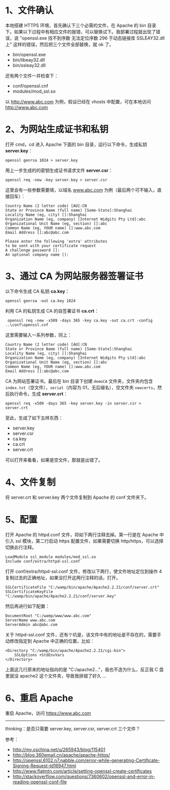 # 1、文件确认

本地搭建 HTTPS 环境，首先确认下三个必需的文件，在 Apache 的 bin 目录下。如果以下过程中有相应文件的报错，可以替换试下。我部署过程就出现了错误，说 "openssl.exe 找不到序数 无法定位序数 296 于动态链接库 SSLEAY32.dll 上" 这样的错误，然后把三个文件全部替换，就 ok 了。

- bin/openssl.exe
- bin/libeay32.dll
- bin/ssleay32.dll

还有两个文件一并检查下：

- conf/openssl.cnf
- modules/mod_ssl.so

以 http://www.abc.com 为例，假设已经在 vhosts 中配置，可在本地访问  http://www.abc.com 

# 2、为网站生成证书和私钥

打开 cmd，cd 进入 Apache 下面的 bin 目录，运行以下命令，生成私钥 **server.key**：

```
openssl genrsa 1024 > server.key
```

用上一步生成的的密钥生成证书请求文件 **server.csr**：

```
openssl req -new -key server.key > server.csr
```

这里会有一些参数需要填，以域名 www.abc.com  为例（最后两个可不输入，直接回车）：

```
Country Name (2 letter code) [AU]:CN
State or Province Name (full name) [Some-State]:Shanghai
Locality Name (eg, city) []:Shanghai
Organization Name (eg, company) [Internet Widgits Pty Ltd]:abc
Organizational Unit Name (eg, section) []:abc
Common Name (eg, YOUR name) []:www.abc.com
Email Address []:abc@abc.com

Please enter the following 'extra' attributes
to be sent with your certificate request
A challenge password []:
An optional company name []:
```

# 3、通过 CA 为网站服务器签署证书

以下命令生成 CA 私钥 **ca.key**：

```
openssl genrsa -out ca.key 1024
```

利用 CA 的私钥生成 CA 的自签署证书 **ca.crt**：

```
 openssl req -new -x509 -days 365 -key ca.key -out ca.crt -config ..\conf\openssl.cnf
```

这里需要输入一系列参数，同上：

```
Country Name (2 letter code) [AU]:CN
State or Province Name (full name) [Some-State]:Shanghai
Locality Name (eg, city) []:Shanghai
Organization Name (eg, company) [Internet Widgits Pty Ltd]:abc
Organizational Unit Name (eg, section) []:abc
Common Name (eg, YOUR name) []:www.abc.com
Email Address []:abc@abc.com
```

CA 为网站签署证书。最后在 bin 目录下创建 `demoCA`  文件夹，文件夹内包含 `index.txt`（空文件），`serial`（内容为 01，无后缀名），空文件夹 `newcerts`，然后执行命令，生成 **server.crt**：

```
openssl req -x509 -days 365 -key server.key -in server.csr > server.crt
```

至此，生成了如下五样东西：

- server.key
- server.csr
- ca.key
- ca.crt
- server.crt

可以打开来看看，如果是空文件，那就是出错了。


# 4、文件复制

将 server.crt 和 server.key 两个文件复制到 Apache 的 conf 文件夹下。


# 5、配置

打开 Apache 的 httpd.conf 文件，将如下两行注释去掉。第一行是在 Apache 中引入 ssl 模块，第二行启动 https 配置文件，如果需要切换 http/https，可以选择切换此行注释。

```
LoadModule ssl_module modules/mod_ssl.so
Include conf/extra/httpd-ssl.conf
```

打开  conf/extra/httpd-ssl.conf 文件，修改以下两行，使文件地址定位到操作 4 复制过去的正确地址，如果没打开这两行注释的话，打开。

```
SSLCertificateFile "C:/wamp/bin/apache/Apache2.2.21/conf/server.crt"
SSLCertificateKeyFile "C:/wamp/bin/apache/Apache2.2.21/conf/server.key"
```

然后再进行如下配置：

```
DocumentRoot "C:/wamp/www/www.abc.com"
ServerName www.abc.com
ServerAdmin abc@abc.com
```

关于 httpd-ssl.conf 文件，还有个坑是，该文件中有的地址是不存在的，需要手动修改指定到 Apache 中正确的位置，比如：

```
<Directory "C:/wamp/bin/apache/Apache2.2.21/cgi-bin">
    SSLOptions +StdEnvVars
</Directory>
```

上面这几行原来的地址指向的是 "C:/apache2..."，我也不造为什么，反正我 C 盘里就没 apache2 这个文件夹，导致我排错了好久 ...


# 6、重启 Apache

重启 Apache，访问 https://www.abc.com

--- 

thinking：是否只需要 server.key, server.csr, server.crt 三个文件？

参考：

- <http://my.oschina.net/u/265943/blog/115401>
- <http://blog.360email.cn/apache/apache-https/>
- <http://openssl.6102.n7.nabble.com/error-while-generating-Certificate-Signing-Request-td16947.html>
- <http://www.flatmtn.com/article/setting-openssl-create-certificates>
- <http://stackoverflow.com/questions/7360602/openssl-and-error-in-reading-openssl-conf-file>


